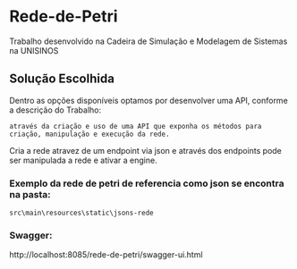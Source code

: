 # Rede-de-Petri
Trabalho desenvolvido na Cadeira de Simulação e Modelagem de Sistemas na UNISINOS

## Solução Escolhida

Dentro as opções disponíveis optamos por desenvolver uma API, conforme a descrição do Trabalho:

`através da criação e uso de uma API que exponha os métodos para criação,
manipulação e execução da rede.`

Cria a rede atravez de um endpoint via json e através dos endpoints pode ser manipulada a rede e ativar a engine.

### Exemplo da rede de petri de referencia como json se encontra na pasta:

`src\main\resources\static\jsons-rede`

### Swagger:

http://localhost:8085/rede-de-petri/swagger-ui.html
